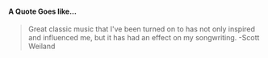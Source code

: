 #### A Quote Goes like...
> Great classic music that I've been turned on to has not only inspired and influenced me, but it has had an effect on my songwriting.
> -Scott Weiland